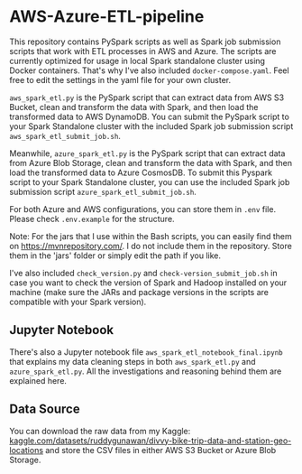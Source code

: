 # AWS-Azure-ETL-pipeline
This repository contains PySpark scripts as well as Spark job submission scripts that work with ETL processes in AWS and Azure. The scripts are currently optimized for usage in local Spark standalone cluster using Docker containers. That's why I've also included `docker-compose.yaml`. Feel free to edit the settings in the yaml file for your own cluster.

`aws_spark_etl.py` is the PySpark script that can extract data from AWS S3 Bucket, clean and transform the data with Spark, and then load the transformed data to AWS DynamoDB. You can submit the PySpark script to your Spark Standalone cluster with the included Spark job submission script `aws_spark_etl_submit_job.sh`.

Meanwhile, `azure_spark_etl.py` is the PySpark script that can extract data from Azure Blob Storage, clean and transform the data with Spark, and then load the transformed data to Azure CosmosDB. To submit this Pyspark script to your Spark Standalone cluster, you can use the included Spark job submission script `azure_spark_etl_submit_job.sh`.

For both Azure and AWS configurations, you can store them in `.env` file. Please check `.env.example` for the structure.

Note: For the jars that I use within the Bash scripts, you can easily find them on https://mvnrepository.com/. I do not include them in the repository. Store them in the 'jars' folder or simply edit the path if you like.

I've also included `check_version.py` and `check-version_submit_job.sh` in case you want to check the version of Spark and Hadoop installed on your machine (make sure the JARs and package versions in the scripts are compatible with your Spark version).

## Jupyter Notebook

There's also a Jupyter notebook file `aws_spark_etl_notebook_final.ipynb` that explains my data cleaning steps in both `aws_spark_etl.py` and `azure_spark_etl.py`. All the investigations and reasoning behind them are explained here.

## Data Source

You can download the raw data from my Kaggle: [kaggle.com/datasets/ruddygunawan/divvy-bike-trip-data-and-station-geo-locations](https://www.kaggle.com/datasets/ruddygunawan/divvy-bike-trip-data-and-station-geo-locations) and store the CSV files in either AWS S3 Bucket or Azure Blob Storage.